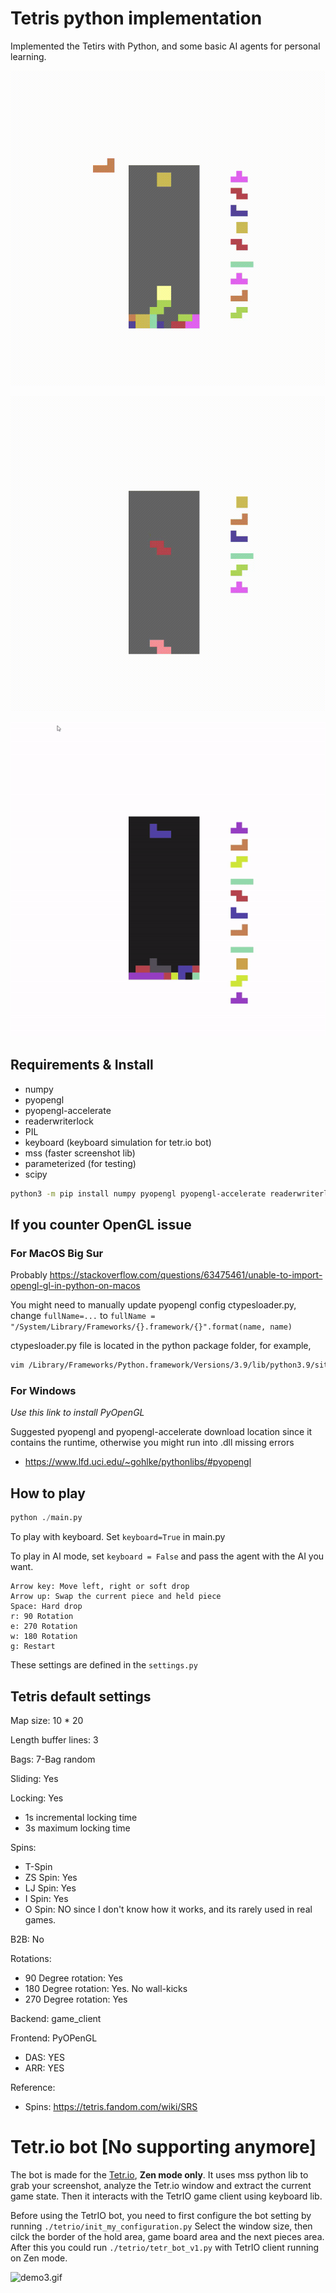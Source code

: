 # Tetris python implementation

Implemented the Tetirs with Python, and some basic AI agents for personal learning.

![demo1.gif](https://github.com/wenlianglaw/Tetris-in-Python/blob/master/gifs/demo1_pc_setup.gif)

![demo2.gif](https://github.com/wenlianglaw/Tetris-in-Python/blob/master/gifs/demo2_normal_play.gif)

![demo3.gif](https://github.com/wenlianglaw/Tetris-in-Python/blob/master/gifs/near_perfect_bot.gif)

## Requirements & Install

- numpy
- pyopengl
- pyopengl-accelerate
- readerwriterlock
- PIL
- keyboard (keyboard simulation for tetr.io bot)
- mss (faster screenshot lib)
- parameterized (for testing)
- scipy

```bash
python3 -m pip install numpy pyopengl pyopengl-accelerate readerwriterlock PIL keyboard mss parameterized scipy
```

## If you counter OpenGL issue

### For MacOS Big Sur

Probably https://stackoverflow.com/questions/63475461/unable-to-import-opengl-gl-in-python-on-macos

You might need to manually update pyopengl config ctypesloader.py, change
`fullName=...`
to
`fullName = "/System/Library/Frameworks/{}.framework/{}".format(name, name)`

ctypesloader.py file is located in the python package folder, for example,

```bash
vim /Library/Frameworks/Python.framework/Versions/3.9/lib/python3.9/site-packages/OpenGL/platform/ctypesloader.py
```

### For Windows
*Use this link to install PyOpenGL*

Suggested pyopengl and pyopengl-accelerate download location since it contains the runtime, otherwise you might run into .dll missing errors
- https://www.lfd.uci.edu/~gohlke/pythonlibs/#pyopengl

## How to play
```py
python ./main.py
```

To play with keyboard.  Set `keyboard=True` in main.py

To play in AI mode, set `keyboard = False` and pass the agent with
the AI you want.

```
Arrow key: Move left, right or soft drop
Arrow up: Swap the current piece and held piece
Space: Hard drop
r: 90 Rotation
e: 270 Rotation
w: 180 Rotation
g: Restart
```

These settings are defined in the `settings.py`

## Tetris default settings

Map size: 10 * 20

Length buffer lines: 3

Bags: 7-Bag random

Sliding: Yes

Locking: Yes
- 1s incremental locking time
- 3s maximum locking time

Spins:
-  T-Spin
-  ZS Spin: Yes
-  LJ Spin: Yes
-  I Spin: Yes
- O Spin: NO since I don't know how it works, and its rarely used in real games.

B2B: No

Rotations:
- 90 Degree rotation: Yes
- 180 Degree rotation: Yes. No wall-kicks
- 270 Degree rotation: Yes

Backend: game_client

Frontend: PyOPenGL

- DAS: YES
- ARR: YES

Reference:

- Spins: https://tetris.fandom.com/wiki/SRS

# Tetr.io bot  [No supporting anymore]

The bot is made for the [Tetr.io](https://tetr.io/), **Zen mode only**. It uses mss python lib to grab your screenshot,
analyze the Tetr.io window and extract the current game state. Then it interacts with the TetrIO game client using
keyboard lib.

Before using the TetrIO bot, you need to first configure the bot setting by running `./tetrio/init_my_configuration.py`
Select the window size, then cilck the border of the hold area, game board area and the next pieces area. After this you
could run `./tetrio/tetr_bot_v1.py` with TetrIO client running on Zen mode.

![demo3.gif](https://github.com/wenlianglaw/Tetris-in-Python/blob/master/gifs/tetrio_zen_mode.gif)

